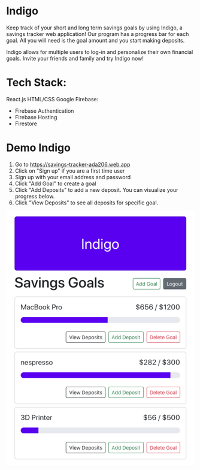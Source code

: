 # Indigo

Keep track of your short and long term savings goals by using Indigo, a savings tracker web application! Our program has a progress bar for each goal. All you will need is the goal amount and you start making deposits.

Indigo allows for multiple users to log-in and personalize their own financial goals. Invite your friends and family and try Indigo now!


# Tech Stack:
React.js
HTML/CSS
Google Firebase:
- Firebase Authentication
- Firebase Hosting
- Firestore



# Demo Indigo
1. Go to https://savings-tracker-ada206.web.app
2. Click on "Sign up" if you are a first time user
3. Sign up with your email address and password
4. Click "Add Goal" to create a goal
5. Click "Add Deposits" to add a new deposit. You can visualize your progress below.
6. Click "View Deposits" to see all deposits for specific goal.

![Alt text](src/dashboard.png "Indigo Dashboard")
